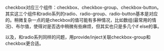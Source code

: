 checkbox对应三个组件：checkbox、checkbox-group、checkbox-button。其实这三个组件和radio系列的radio、radio-group、radio-button基本是对应的。稍微复杂一点的是checkbox的值可能有多种情况，比如数组(最常用的情况)、布尔值，使得对是否选中稍微有些麻烦，但其实也只是多几个if else的事。

以及，和radio系列同样的问题，用provide/inject关联checkbox-group和checkbox更合适。